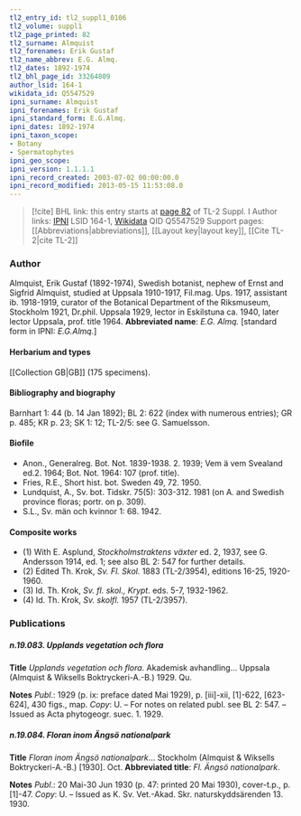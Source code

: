 ```yaml
---
tl2_entry_id: tl2_suppl1_0106
tl2_volume: suppl1
tl2_page_printed: 82
tl2_surname: Almquist
tl2_forenames: Erik Gustaf
tl2_name_abbrev: E.G. Almq.
tl2_dates: 1892-1974
tl2_bhl_page_id: 33264809
author_lsid: 164-1
wikidata_id: Q5547529
ipni_surname: Almquist
ipni_forenames: Erik Gustaf
ipni_standard_form: E.G.Almq.
ipni_dates: 1892-1974
ipni_taxon_scope: 
- Botany
- Spermatophytes
ipni_geo_scope: 
ipni_version: 1.1.1.1
ipni_record_created: 2003-07-02 00:00:00.0
ipni_record_modified: 2013-05-15 11:53:08.0
---
```


> [!cite] BHL link: this entry starts at [page 82](https://www.biodiversitylibrary.org/page/33264809) of TL-2 Suppl. I
> Author links: [IPNI](https://www.ipni.org/a/164-1) LSID 164-1, [Wikidata](https://www.wikidata.org/wiki/Q5547529) QID Q5547529
> Support pages: [[Abbreviations|abbreviations]], [[Layout key|layout key]], [[Cite TL-2|cite TL-2]]

### Author

Almquist, Erik Gustaf (1892-1974), Swedish botanist, nephew of Ernst and Sigfrid Almquist, studied at Uppsala 1910-1917, Fil.mag. Ups. 1917, assistant ib. 1918-1919, curator of the Botanical Department of the Riksmuseum, Stockholm 1921, Dr.phil. Uppsala 1929, lector in Eskilstuna ca. 1940, later lector Uppsala, prof. title 1964. 
**Abbreviated name**: *E.G. Almq.* \[standard form in IPNI: *E.G.Almq.*\]

#### Herbarium and types

[[Collection GB|GB]] (175 specimens).

#### Bibliography and biography

Barnhart 1: 44 (b. 14 Jan 1892); BL 2: 622 (index with numerous entries); GR p. 485; KR p. 23; SK 1: 12; TL-2/5: see G. Samuelsson.

#### Biofile

- Anon., Generalreg. Bot. Not. 1839-1938. 2. 1939; Vem ä vem Svealand ed.2. 1964; Bot. Not. 1964: 107 (prof. title).
- Fries, R.E., Short hist. bot. Sweden 49, 72. 1950.
- Lundquist, A., Sv. bot. Tidskr. 75(5): 303-312. 1981 (on A. and Swedish province floras; portr. on p. 309).
- S.L., Sv. män och kvinnor 1: 68. 1942.

#### Composite works

- (1) With E. Asplund, *Stockholmstraktens växter* ed. 2, 1937, see G. Andersson 1914, ed. 1; see also BL 2: 547 for further details.
- (2) Edited Th. Krok, *Sv. Fl. Skol.* 1883 (TL-2/3954), editions 16-25, 1920-1960.
- (3) Id. Th. Krok, *Sv. fl. skol., Krypt.* eds. 5-7, 1932-1962.
- (4) Id. Th. Krok, *Sv. skolfl.* 1957 (TL-2/3957).

### Publications

##### n.19.083. Upplands vegetation och flora

**Title**
*Upplands vegetation och flora*. Akademisk avhandling... Uppsala (Almquist & Wiksells Boktryckeri-A.-B.) 1929. Qu.

**Notes**
*Publ*.: 1929 (p. ix: preface dated Mai 1929), p. \[iii\]-xii, \[1\]-622, \[623-624\], 430 figs., map.
*Copy*: U. – For notes on related publ. see BL 2: 547. – Issued as Acta phytogeogr. suec. 1. 1929.

##### n.19.084. Floran inom Ängsö nationalpark

**Title**
*Floran inom Ängsö nationalpark*... Stockholm (Almquist & Wiksells Boktryckeri-A.-B.) \[1930\]. Oct.
**Abbreviated title**: *Fl. Ängsö nationalpark*.

**Notes**
*Publ*.: 20 Mai-30 Jun 1930 (p. 47: printed 20 Mai 1930), cover-t.p., p. \[1\]-47. *Copy*: U. – Issued as K. Sv. Vet.-Akad. Skr. naturskyddsärenden 13. 1930.

